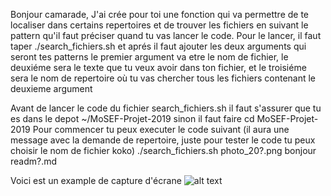 Bonjour camarade,
J'ai crée pour toi une fonction qui va permettre de te localiser dans  certains repertoires et de trouver les fichiers en suivant le pattern qu'il faut préciser quand tu vas lancer le code. Pour le lancer, il faut taper  ./search_fichiers.sh et aprés il faut ajouter les deux arguments qui seront tes patterns le premier argument va etre le nom de fichier, le deuxiéme sera le texte que  tu veux avoir dans ton fichier, et le troisiéme sera le nom de repertoire où tu vas chercher tous les fichiers contenant le deuxieme argument

Avant de  lancer le code du fichier search_fichiers.sh il faut s'assurer que tu es dans le depot ~/MoSEF-Projet-2019 sinon il faut faire
cd MoSEF-Projet-2019
Pour commencer tu peux executer le code suivant (il aura une message avec la demande de repertoire, juste pour tester le code tu peux choisir le nom de fichier koko)
./search_fichiers.sh  photo_20?.png bonjour readm?.md

Voici est un example de capture d'écrane 
![alt text](https://github.com/ginkulsergei/MoSEF-Projet-2019.git/)




